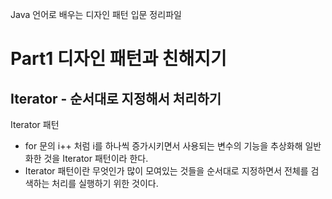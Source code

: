 Java 언어로 배우는 디자인 패턴 입문 정리파일
# Part1 디자인 패턴과 친해지기
## Iterator - 순서대로 지정해서 처리하기
Iterator 패턴
- for 문의 i++ 처럼 i를 하나씩 증가시키면서 사용되는 변수의 기능을 추상화해 일반화한 것을 Iterator 패턴이라 한다. 
- Iterator 패턴이란 무엇인가 많이 모여있는 것들을 순서대로 지정하면서 전체를 검색하는 처리를 실행하기 위한 것이다. 
